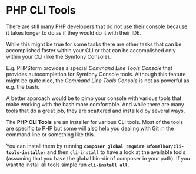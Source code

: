 # PHP CLI Tools

There are still many PHP developers that do not use their console because it
takes longer to do as if they would do it with their IDE.

While this might be true for some tasks there are other tasks that can be
accomplished faster within your CLI or that can be accomplished only within
your CLI (like the Symfony Console).

E.g. PHPStorm provides a special *Command Line Tools Console* that provides
autocompletion for Symfony Console tools. Although this feature might be quite
nice, the *Command Line Tools Console* is not as powerful as e.g. the bash.

A better approach would be to pimp your console with various tools that make
working with the bash more comfortable. And while there are many tools that
do a great job, they are scattered and installed by several ways.

The **PHP CLI Tools** are an installer for various CLI tools.
Most of the tools are specific to PHP but some will also help you dealing with
Git in the command line or something like this.

You can install them by running
**`composer global require ufomelkor/cli-tools-installer`** and then `cli-install`
to have a look at the available tools (assuming that you have the global
bin-dir of composer in your path). If you want to install all tools simple run
**`cli-install all`**.
